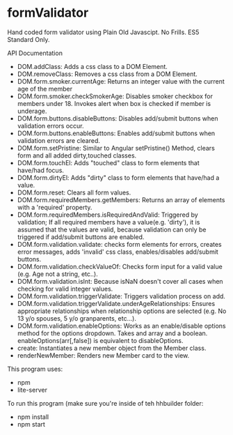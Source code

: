 # formValidator
Hand coded form validator using Plain Old Javascipt. No Frills. ES5 Standard Only.

API Documentation
- DOM.addClass: Adds a css class to a DOM Element.
- DOM.removeClass: Removes a css class from a DOM Element.
- DOM.form.smoker.currentAge: Returns an integer value with the current age of the member
- DOM.form.smoker.checkSmokerAge: Disables smoker checkbox for members under 18. Invokes alert when box is 
  checked if member is underage.
- DOM.form.buttons.disableButtons: Disables add/submit buttons when validation errors occur.
- DOM.form.buttons.enableButtons: Enables add/submit buttons when validation errors are cleared.
- DOM.form.setPristine: Similar to Angular setPristine() Method, clears form and all added dirty,touched
  classes.
- DOM.form.touchEl: Adds "touched" class to form elements that have/had focus.
- DOM.form.dirtyEl: Adds "dirty" class to form elements that have/had a value.
- DOM.form.reset: Clears all form values.
- DOM.form.requiredMembers.getMembers: Returns an array of elements with a 'required' property.
- DOM.form.requiredMembers.isRequiredAndValid: Triggered by validation; If all required members have a 
  value(e.g. 'dirty'), it is assumed that the values are valid, because validation can only be triggered if add/submit buttons are enabled.
- DOM.form.validation.validate: checks form elements for errors, creates error messages, adds 'invalid' css 
  class, enables/disables add/submit buttons.
- DOM.form.validation.checkValueOf: Checks form input for a valid value (e.g. Age not a string, etc..).
- DOM.form.validation.isInt: Because isNaN doesn't cover all cases when checking for valid integer values.
- DOM.form.validation.triggerValidate: Triggers validation process on add.
- DOM.form.validation.triggerValidate.underAgeRelationships: Ensures appropriate relationships when 
  relationship options are selected (e.g. No 13 y/o spouses, 5 y/o granparents, etc...).
- DOM.form.validation.enableOptions: Works as an enable/disable options method for the options dropdown. 
  Takes and array and a boolean. enableOptions(arr[,false]) is equivalent to disableOptions.
- create: Instantiates a new member object from the Member class.
- renderNewMember: Renders new Member card to the view.

This program uses:   
- npm  
- lite-server  

To run this program (make sure you're inside of teh hhbuilder folder:  
- npm install  
- npm start  
